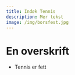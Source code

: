 ```yaml
---
title: Indøk Tennis
description: Mer tekst
image: /img/borsfest.jpg
---
```


# En overskrift

- Tennis er fett
